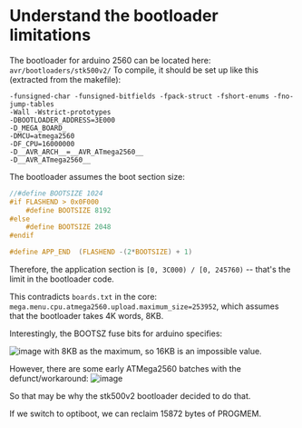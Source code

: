 # Understand the bootloader limitations 

The bootloader for arduino 2560 can be located here: `avr/bootloaders/stk500v2/`
To compile, it should be set up like this (extracted from the makefile):
```
-funsigned-char -funsigned-bitfields -fpack-struct -fshort-enums -fno-jump-tables
-Wall -Wstrict-prototypes
-DBOOTLOADER_ADDRESS=3E000
-D_MEGA_BOARD_
-DMCU=atmega2560
-DF_CPU=16000000
-D__AVR_ARCH__=__AVR_ATmega2560__
-D__AVR_ATmega2560__
```

The bootloader assumes the boot section size:
```c
//#define BOOTSIZE 1024
#if FLASHEND > 0x0F000
	#define BOOTSIZE 8192
#else
	#define BOOTSIZE 2048
#endif

#define APP_END  (FLASHEND -(2*BOOTSIZE) + 1)
```

Therefore, the application section is `[0, 3C000) / [0, 245760)` -- that's the limit in the bootloader code.

This contradicts `boards.txt` in the core: `mega.menu.cpu.atmega2560.upload.maximum_size=253952`, which assumes that the bootloader takes 4K words, 8KB.

Interestingly, the BOOTSZ fuse bits for arduino specifies:

![image](https://user-images.githubusercontent.com/20684720/101241642-e97b5a80-3732-11eb-8625-96de168413b3.png)
with 8KB as the maximum, so 16KB is an impossible value.

However, there are some early ATMega2560 batches with the defunct/workaround:
![image](https://user-images.githubusercontent.com/20684720/101241656-1a5b8f80-3733-11eb-94c2-a67898fbc7e1.png)

So that may be why the stk500v2 bootloader decided to do that.

If we switch to optiboot, we can reclaim 15872 bytes of PROGMEM.
